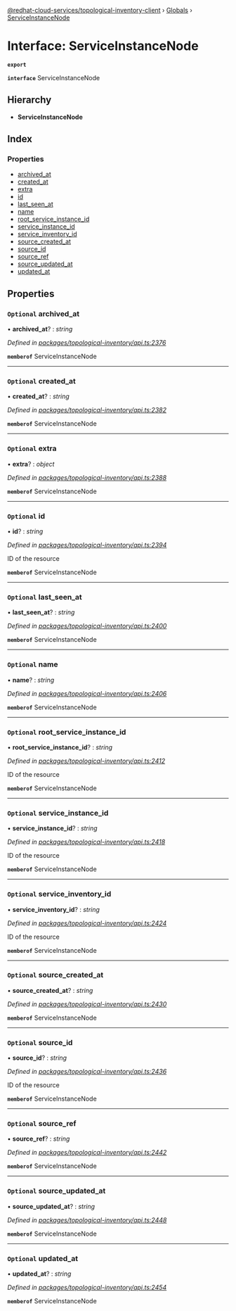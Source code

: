 [@redhat-cloud-services/topological-inventory-client](../README.md) › [Globals](../globals.md) › [ServiceInstanceNode](serviceinstancenode.md)

# Interface: ServiceInstanceNode

**`export`** 

**`interface`** ServiceInstanceNode

## Hierarchy

* **ServiceInstanceNode**

## Index

### Properties

* [archived_at](serviceinstancenode.md#optional-archived_at)
* [created_at](serviceinstancenode.md#optional-created_at)
* [extra](serviceinstancenode.md#optional-extra)
* [id](serviceinstancenode.md#optional-id)
* [last_seen_at](serviceinstancenode.md#optional-last_seen_at)
* [name](serviceinstancenode.md#optional-name)
* [root_service_instance_id](serviceinstancenode.md#optional-root_service_instance_id)
* [service_instance_id](serviceinstancenode.md#optional-service_instance_id)
* [service_inventory_id](serviceinstancenode.md#optional-service_inventory_id)
* [source_created_at](serviceinstancenode.md#optional-source_created_at)
* [source_id](serviceinstancenode.md#optional-source_id)
* [source_ref](serviceinstancenode.md#optional-source_ref)
* [source_updated_at](serviceinstancenode.md#optional-source_updated_at)
* [updated_at](serviceinstancenode.md#optional-updated_at)

## Properties

### `Optional` archived_at

• **archived_at**? : *string*

*Defined in [packages/topological-inventory/api.ts:2376](https://github.com/leSamo/javascript-clients/blob/master/packages/topological-inventory/api.ts#L2376)*

**`memberof`** ServiceInstanceNode

___

### `Optional` created_at

• **created_at**? : *string*

*Defined in [packages/topological-inventory/api.ts:2382](https://github.com/leSamo/javascript-clients/blob/master/packages/topological-inventory/api.ts#L2382)*

**`memberof`** ServiceInstanceNode

___

### `Optional` extra

• **extra**? : *object*

*Defined in [packages/topological-inventory/api.ts:2388](https://github.com/leSamo/javascript-clients/blob/master/packages/topological-inventory/api.ts#L2388)*

**`memberof`** ServiceInstanceNode

___

### `Optional` id

• **id**? : *string*

*Defined in [packages/topological-inventory/api.ts:2394](https://github.com/leSamo/javascript-clients/blob/master/packages/topological-inventory/api.ts#L2394)*

ID of the resource

**`memberof`** ServiceInstanceNode

___

### `Optional` last_seen_at

• **last_seen_at**? : *string*

*Defined in [packages/topological-inventory/api.ts:2400](https://github.com/leSamo/javascript-clients/blob/master/packages/topological-inventory/api.ts#L2400)*

**`memberof`** ServiceInstanceNode

___

### `Optional` name

• **name**? : *string*

*Defined in [packages/topological-inventory/api.ts:2406](https://github.com/leSamo/javascript-clients/blob/master/packages/topological-inventory/api.ts#L2406)*

**`memberof`** ServiceInstanceNode

___

### `Optional` root_service_instance_id

• **root_service_instance_id**? : *string*

*Defined in [packages/topological-inventory/api.ts:2412](https://github.com/leSamo/javascript-clients/blob/master/packages/topological-inventory/api.ts#L2412)*

ID of the resource

**`memberof`** ServiceInstanceNode

___

### `Optional` service_instance_id

• **service_instance_id**? : *string*

*Defined in [packages/topological-inventory/api.ts:2418](https://github.com/leSamo/javascript-clients/blob/master/packages/topological-inventory/api.ts#L2418)*

ID of the resource

**`memberof`** ServiceInstanceNode

___

### `Optional` service_inventory_id

• **service_inventory_id**? : *string*

*Defined in [packages/topological-inventory/api.ts:2424](https://github.com/leSamo/javascript-clients/blob/master/packages/topological-inventory/api.ts#L2424)*

ID of the resource

**`memberof`** ServiceInstanceNode

___

### `Optional` source_created_at

• **source_created_at**? : *string*

*Defined in [packages/topological-inventory/api.ts:2430](https://github.com/leSamo/javascript-clients/blob/master/packages/topological-inventory/api.ts#L2430)*

**`memberof`** ServiceInstanceNode

___

### `Optional` source_id

• **source_id**? : *string*

*Defined in [packages/topological-inventory/api.ts:2436](https://github.com/leSamo/javascript-clients/blob/master/packages/topological-inventory/api.ts#L2436)*

ID of the resource

**`memberof`** ServiceInstanceNode

___

### `Optional` source_ref

• **source_ref**? : *string*

*Defined in [packages/topological-inventory/api.ts:2442](https://github.com/leSamo/javascript-clients/blob/master/packages/topological-inventory/api.ts#L2442)*

**`memberof`** ServiceInstanceNode

___

### `Optional` source_updated_at

• **source_updated_at**? : *string*

*Defined in [packages/topological-inventory/api.ts:2448](https://github.com/leSamo/javascript-clients/blob/master/packages/topological-inventory/api.ts#L2448)*

**`memberof`** ServiceInstanceNode

___

### `Optional` updated_at

• **updated_at**? : *string*

*Defined in [packages/topological-inventory/api.ts:2454](https://github.com/leSamo/javascript-clients/blob/master/packages/topological-inventory/api.ts#L2454)*

**`memberof`** ServiceInstanceNode
